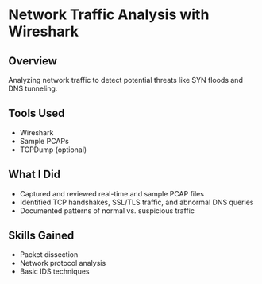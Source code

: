 # Network Traffic Analysis with Wireshark

## Overview
Analyzing network traffic to detect potential threats like SYN floods and DNS tunneling.

## Tools Used
- Wireshark
- Sample PCAPs
- TCPDump (optional)

## What I Did
- Captured and reviewed real-time and sample PCAP files
- Identified TCP handshakes, SSL/TLS traffic, and abnormal DNS queries
- Documented patterns of normal vs. suspicious traffic

## Skills Gained
- Packet dissection
- Network protocol analysis
- Basic IDS techniques
